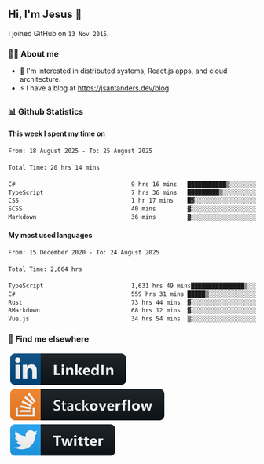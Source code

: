 ## Hi, I'm Jesus 👋

I joined GitHub on `13 Nov 2015`.

<!-- Talking about you -->

### 👨‍💻 About me

- 👦 I'm interested in distributed systems, React.js apps, and cloud architecture.
- ⚡️ I have a blog at <https://jsantanders.dev/blog>

### 📊 Github Statistics

#### This week I spent my time on

<!--START_SECTION:weekly-->

```txt
From: 18 August 2025 - To: 25 August 2025

Total Time: 20 hrs 14 mins

C#                                 9 hrs 16 mins   ███████████▒░░░░░░░░░░░░░   45.83 %
TypeScript                         7 hrs 36 mins   █████████▒░░░░░░░░░░░░░░░   37.56 %
CSS                                1 hr 17 mins    █▓░░░░░░░░░░░░░░░░░░░░░░░   06.35 %
SCSS                               40 mins         ▓░░░░░░░░░░░░░░░░░░░░░░░░   03.31 %
Markdown                           36 mins         ▓░░░░░░░░░░░░░░░░░░░░░░░░   03.04 %
```

<!--END_SECTION:weekly-->

#### My most used languages

<!--START_SECTION:alltime-->

```txt
From: 15 December 2020 - To: 24 August 2025

Total Time: 2,664 hrs

TypeScript                         1,631 hrs 49 mins███████████████▒░░░░░░░░░   61.25 %
C#                                 559 hrs 31 mins █████▒░░░░░░░░░░░░░░░░░░░   21.00 %
Rust                               73 hrs 44 mins  ▓░░░░░░░░░░░░░░░░░░░░░░░░   02.77 %
RMarkdown                          68 hrs 12 mins  ▓░░░░░░░░░░░░░░░░░░░░░░░░   02.56 %
Vue.js                             34 hrs 54 mins  ▒░░░░░░░░░░░░░░░░░░░░░░░░   01.31 %
```

<!--END_SECTION:alltime-->

### 📢 Find me elsewhere

<p>
  <a target="_blank" href="https://linkedin.com/in/jsantanders">
    <img src="https://github.com/jsantanders/jsantanders/blob/master/img/linkedin.svg" alt="LinkedIn" style="vertical-align:top; margin:4px">
  </a>
  
  <a target="_blank" href="https://stackoverflow.com/users/7318331/jesus-santander">
    <img src="https://github.com/jsantanders/jsantanders/blob/master/img/stackoverflow.svg" alt="StackOverflow" style="vertical-align:top; margin:4px">
  </a>
  
  <a target="_blank" href="http://twitter.com/jsantanders">
    <img src="https://github.com/jsantanders/jsantanders/blob/master/img/twitter.svg" alt="Twitter" style="vertical-align:top; margin:4px">
  </a>
</p>
